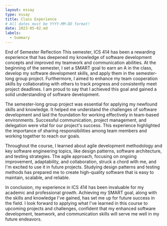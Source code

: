 ```yaml
---
layout: essay
type: essay
title: Class Experience
# All dates must be YYYY-MM-DD format!
date: 2023-05-02.md
labels:
  - Summary
---
```


End of Semester Reflection
This semester, ICS 414 has been a rewarding experience that has deepened my
knowledge of software development concepts and improved my teamwork and communication
abilities. At the beginning of the semester, I set a SMART goal to earn an A in the class, develop
my software development skills, and apply them in the semester-long group project.
Furthermore, I aimed to enhance my team cooperation skills by collaborating with others to track
progress and consistently meet project deadlines. I am proud to say that I achieved this goal
and gained a solid understanding of software development.
  
  The semester-long group project was essential for applying my newfound skills and
knowledge. It helped me understand the challenges of software development and laid the
foundation for working effectively in team-based environments. Successful communication,
project management, and delegation were vital for our project's success. This experience
highlighted the importance of sharing responsibilities among team members and working
together to reach our goals.
  
  Throughout the course, I learned about agile development methodology and key
software engineering topics, like design patterns, software architecture, and testing strategies.
The agile approach, focusing on ongoing improvement, adaptability, and collaboration, struck a
chord with me, and I'm excited to use it in future projects. Studying design patterns and testing
methods has prepared me to create high-quality software that is easy to maintain, scalable, and
reliable.
  
  In conclusion, my experience in ICS 414 has been invaluable for my academic and
professional growth. Achieving my SMART goal, along with the skills and knowledge I've
gained, has set me up for future success in the field. I look forward to applying what I've learned
in this course to upcoming projects and challenges, confident that my enhanced software
development, teamwork, and communication skills will serve me well in my future endeavors.
